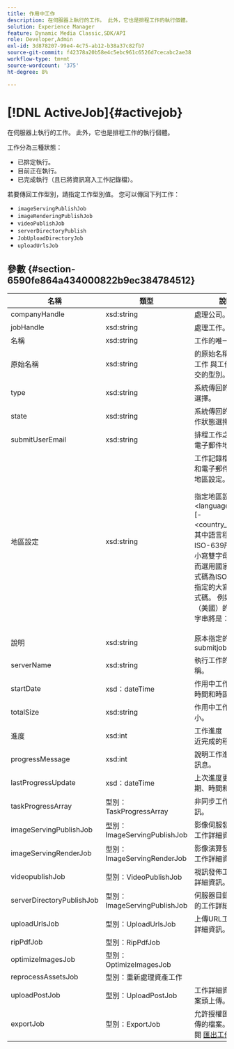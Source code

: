 ```yaml
---
title: 作用中工作
description: 在伺服器上執行的工作。 此外，它也是排程工作的執行個體。
solution: Experience Manager
feature: Dynamic Media Classic,SDK/API
role: Developer,Admin
exl-id: 3d878207-99e4-4c75-ab12-b38a37c82fb7
source-git-commit: f42378a20b58e4c5ebc961c6526d7cecabc2ae38
workflow-type: tm+mt
source-wordcount: '375'
ht-degree: 8%

---
```


# [!DNL ActiveJob]{#activejob}

在伺服器上執行的工作。 此外，它也是排程工作的執行個體。

工作分為三種狀態：

* 已排定執行。
* 目前正在執行。
* 已完成執行（且已將資訊寫入工作記錄檔）。

若要傳回工作型別，請指定工作型別值。 您可以傳回下列工作：

* `imageServingPublishJob`
* `imageRenderingPublishJob`
* `videoPublishJob`
* `serverDirectoryPublish`
* `JobUploadDirectoryJob`
* `uploadUrlsJob`

## 參數 {#section-6590fe864a434000822b9ec384784512}

<table id="table_1C4DDAB4EB1341FDA92B6F14E0132F75"> 
 <thead> 
  <tr> 
   <th colname="col1" class="entry"> 名稱 </th> 
   <th colname="col2" class="entry"> 類型 </th> 
   <th colname="col3" class="entry"> 說明 </th> 
  </tr> 
 </thead>
 <tbody> 
  <tr> 
   <td colname="col1"> <span class="codeph"> <span class="varname"> companyHandle</span> </span> </td> 
   <td colname="col2"> <span class="codeph"> xsd:string</span> </td> 
   <td colname="col3"> 處理公司。 </td> 
  </tr> 
  <tr> 
   <td colname="col1"> <span class="codeph"> <span class="varname"> jobHandle</span> </span> </td> 
   <td colname="col2"> <span class="codeph"> xsd:string</span> </td> 
   <td colname="col3"> 處理工作。 </td> 
  </tr> 
  <tr> 
   <td colname="col1"> <span class="codeph"> <span class="varname"> 名稱</span> </span> </td> 
   <td colname="col2"> <span class="codeph"> xsd:string</span> </td> 
   <td colname="col3"> 工作的唯一名稱。 </td> 
  </tr> 
  <tr> 
   <td colname="col1"> <span class="codeph"> <span class="varname"> 原始名稱</span> </span> </td> 
   <td colname="col2"> <span class="codeph"> xsd:string</span> </td> 
   <td colname="col3">的原始名稱 <span class="codeph"> 作用中工作</span> 與工作一起提交的型別。 </td> 
  </tr> 
  <tr> 
   <td colname="col1"> <span class="codeph"> <span class="varname"> type</span> </span> </td> 
   <td colname="col2"> <span class="codeph"> xsd:string</span> </td> 
   <td colname="col3"> 系統傳回的工作型別選擇。 </td> 
  </tr> 
  <tr> 
   <td colname="col1"> <span class="codeph"> <span class="varname"> state</span> </span> </td> 
   <td colname="col2"> <span class="codeph"> xsd:string</span> </td> 
   <td colname="col3"> 系統傳回的使用中工作狀態選擇。 </td> 
  </tr> 
  <tr> 
   <td colname="col1"> <span class="codeph"> <span class="varname"> submitUserEmail</span> </span> </td> 
   <td colname="col2"> <span class="codeph"> xsd:string</span> </td> 
   <td colname="col3"> 排程工作之使用者的電子郵件地址。 </td> 
  </tr> 
  <tr> 
   <td colname="col1"> <span class="codeph"> <span class="varname"> 地區設定</span> </span> </td> 
   <td colname="col2"> <span class="codeph"> xsd:string</span> </td> 
   <td colname="col3">工作記錄檔詳細資料和電子郵件本地化的地區設定。 <p>指定地區設定為 <span class="codeph"> &lt;language_code&gt;[-&lt;country_code&gt;]</span>，其中語言程式碼為ISO-639所指定的小寫雙字母程式碼，而選用國家/地區程式碼為ISO-3166所指定的大寫雙字母程式碼。 例如，英文（美國）的地區設定字串將是： <span class="codeph"> en-US</span>. </p></td> 
  </tr> 
  <tr> 
   <td colname="col1"> <span class="codeph"> <span class="varname"> 說明</span> </span> </td> 
   <td colname="col2"> <span class="codeph"> xsd:string</span> </td> 
   <td colname="col3">原本指定的工作說明 <span class="codeph"> submitjob</span>. </td> 
  </tr> 
  <tr> 
   <td colname="col1"> <span class="codeph"> <span class="varname"> serverName</span> </span> </td> 
   <td colname="col2"> <span class="codeph"> xsd:string</span> </td> 
   <td colname="col3"> 執行工作的伺服器名稱。 </td> 
  </tr> 
  <tr> 
   <td colname="col1"> <span class="codeph"> <span class="varname"> startDate</span> </span> </td> 
   <td colname="col2"> <span class="codeph"> xsd：dateTime</span> </td> 
   <td colname="col3"> 作用中工作的日期、時間和時區。 </td> 
  </tr> 
  <tr> 
   <td colname="col1"> <span class="codeph"> <span class="varname"> totalSize</span> </span> </td> 
   <td colname="col2"> <span class="codeph"> xsd:string</span> </td> 
   <td colname="col3"> 作用中工作的總大小。 </td> 
  </tr> 
  <tr> 
   <td colname="col1"> <span class="codeph"> <span class="varname"> 進度</span> </span> </td> 
   <td colname="col2"> <span class="codeph"> xsd:int</span> </td> 
   <td colname="col3"> 工作進度（即工作接近完成的程度）。 </td> 
  </tr> 
  <tr> 
   <td colname="col1"> <span class="codeph"> <span class="varname"> progressMessage</span> </span> </td> 
   <td colname="col2"> <span class="codeph"> xsd:int</span> </td> 
   <td colname="col3"> 說明工作進度的文字訊息。 </td> 
  </tr> 
  <tr> 
   <td colname="col1"> <span class="codeph"> <span class="varname"> lastProgressUpdate</span> </span> </td> 
   <td colname="col2"> <span class="codeph"> xsd：dateTime</span> </td> 
   <td colname="col3"> 上次進度更新的日期、時間和時區。 </td> 
  </tr> 
  <tr> 
   <td colname="col1"> <span class="codeph"> <span class="varname"> taskProgressArray</span> </span> </td> 
   <td colname="col2"> <span class="codeph"> 型別：TaskProgressArray</span> </td> 
   <td colname="col3"> 非同步工作進度資訊。 </td> 
  </tr> 
  <tr> 
   <td colname="col1"> <span class="codeph"> <span class="varname"> imageServingPublishJob</span> </span> </td> 
   <td colname="col2"> <span class="codeph"> 型別：ImageServingPublishJob</span> </td> 
   <td colname="col3"> 影像伺服發佈工作的工作詳細資訊。 </td> 
  </tr> 
  <tr> 
   <td colname="col1"> <span class="codeph"> <span class="varname"> imageServingRenderJob</span> </span> </td> 
   <td colname="col2"> <span class="codeph"> 型別：ImageServingRenderJob</span> </td> 
   <td colname="col3"> 影像演算發佈工作的工作詳細資訊。 </td> 
  </tr> 
  <tr> 
   <td colname="col1"> <span class="codeph"> <span class="varname"> videopublishJob</span> </span> </td> 
   <td colname="col2"> <span class="codeph"> 型別：VideoPublishJob</span> </td> 
   <td colname="col3"> 視訊發佈工作的工作詳細資訊。 </td> 
  </tr> 
  <tr> 
   <td colname="col1"> <span class="codeph"> <span class="varname"> serverDirectoryPublishJob</span> </span> </td> 
   <td colname="col2"> <span class="codeph"> 型別：ImageServingPublishJob</span> </td> 
   <td colname="col3"> 伺服器目錄發佈工作的工作詳細資訊。 </td> 
  </tr> 
  <tr> 
   <td colname="col1"> <span class="codeph"> <span class="varname"> uploadUrlsJob</span> </span> </td> 
   <td colname="col2"> <span class="codeph"> 型別：UploadUrlsJob</span> </td> 
   <td colname="col3"> 上傳URL工作的工作詳細資訊。 </td> 
  </tr> 
  <tr> 
   <td colname="col1"> <span class="codeph"> <span class="varname"> ripPdfJob</span> </span> </td> 
   <td colname="col2"> <span class="codeph"> 型別：RipPdfJob</span> </td> 
   <td colname="col3"></td> 
  </tr> 
  <tr> 
   <td colname="col1"> <span class="codeph"> <span class="varname"> optimizeImagesJob</span> </span> </td> 
   <td colname="col2"> <span class="codeph"> 型別：OptimizeImagesJob</span> </td> 
   <td colname="col3"></td> 
  </tr> 
  <tr> 
   <td colname="col1"> <span class="codeph"> <span class="varname"> reprocessAssetsJob</span> </span> </td> 
   <td colname="col2"> <span class="codeph"> 型別：重新處理資產工作</span> </td> 
   <td colname="col3"></td> 
  </tr> 
  <tr> 
   <td colname="col1"> <span class="codeph"> <span class="varname"> uploadPostJob</span> </span> </td> 
   <td colname="col2"> <span class="codeph"> 型別：UploadPostJob</span> </td> 
   <td colname="col3"> 工作詳細資料，追蹤案頭上傳。 </td> 
  </tr> 
  <tr> 
   <td colname="col1"> <span class="codeph"> <span class="varname"> exportJob</span> </span> </td> 
   <td colname="col2"> <span class="codeph"> 型別：ExportJob</span> </td> 
   <td colname="col3">允許授權匯出先前上傳的檔案。 另請參閱 <a href="https://experienceleague.adobe.com/docs/dynamic-media-developer-resources/image-production-api/data-types/r-exportjob.html" format="http" scope="external"> 匯出工作</a>. </td> 
  </tr> 
 </tbody> 
</table>
